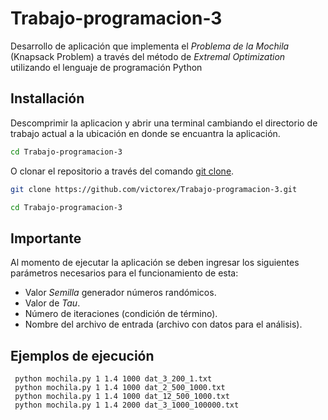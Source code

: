 # Trabajo-programacion-3

Desarrollo de aplicación que implementa el *Problema de la Mochila* (Knapsack Problem) a través del método de *Extremal Optimization* utilizando el lenguaje de programación Python

## Installación
Descomprimir la aplicacion y abrir una terminal cambiando el directorio de trabajo actual a la ubicación en donde se encuantra la aplicación.
```bash
cd Trabajo-programacion-3
```

O clonar el repositorio a través del comando [git clone](https://docs.github.com/es/repositories/creating-and-managing-repositories/cloning-a-repository).

```bash
git clone https://github.com/victorex/Trabajo-programacion-3.git

cd Trabajo-programacion-3
```

## Importante
Al momento de ejecutar la aplicación se deben ingresar los siguientes parámetros necesarios para el funcionamiento de esta:
- Valor *Semilla* generador números randómicos.
- Valor de *Tau*.
- Número de iteraciones (condición de término).
- Nombre del archivo de entrada (archivo con datos para el análisis).

## Ejemplos de ejecución

```properties
 python mochila.py 1 1.4 1000 dat_3_200_1.txt
 python mochila.py 1 1.4 1000 dat_2_500_1000.txt
 python mochila.py 1 1.4 1000 dat_12_500_1000.txt
 python mochila.py 1 1.4 2000 dat_3_1000_100000.txt
```
